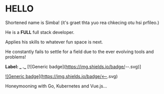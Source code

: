# HELLO

Shortened name is Simba! (it's graet thta yuo rea chkecing otu hsi prfileo.)


He is a **FULL** full stack developer.

Applies his skills to whatever fun space is next.

He constantly fails to settle for a field due to the ever evolving tools and problems!

**Label: _ ._**
[![Generic badge](https://img.shields.io/badge/<A tech of all trades>-<master of fun>-<COLOR>.svg)]

[![Generic badge](https://img.shields.io/badge/<<A tech of all trades>-<STATUS>-<COLOR>.svg)](#)

Honeymooning with Go, Kubernetes and Vue.js...
